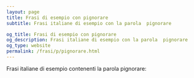 ```yaml
---
layout: page
title: Frasi di esempio con pignorare 
subtitle: Frasi italiane di esempio con la parola  pignorare

og_title: Frasi di esempio con pignorare 
og_description: Frasi italiane di esempio con la parola  pignorare
og_type: website
permalink: /frasi/p/pignorare.html
---
```


Frasi italiane di esempio contenenti la parola pignorare:



